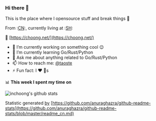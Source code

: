 ### Hi there 👋
This is the place where I opensource stuff and break things :rofl:

From :[CN](https://github.com/anuraghazra/github-readme-stats/blob/master/readme_cn.md):, currently living at :[SH](https://github.com/anuraghazra/github-readme-stats/blob/master/readme_us.md):

:link: [https://choong.net/](https://choong.net/)

- 🔭 I’m currently working on something cool :wink:
- 🌱 I’m currently learning Go/Rust/Python
- 💬 Ask me about anything related to Go/Rust/Python
- 📫 How to reach me: [@taoste](https://github.com/inchoong/inchoong/issues)
- ⚡ Fun fact: I :heart: :dog:s

📊 **This week I spent my time on**

![inchoong's github stats](https://github-readme-stats.vercel.app/api?username=inchoong&show_icons=true)   

Statistic generated [by](https://github.com/saltbo/saltbo) [https://github.com/anuraghazra/github-readme-stats](https://github.com/anuraghazra/github-readme-stats/blob/master/readme_cn.md)

